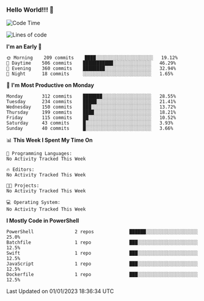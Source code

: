 ### Hello World!!! 👋

<!--
**kekotek/kekotek** is a ✨ _special_ ✨ repository because its `README.md` (this file) appears on your GitHub profile.

Here are some ideas to get you started:

- 🔭 I’m currently working on ...
- 🌱 I’m currently learning ...
- 👯 I’m looking to collaborate on ...
- 🤔 I’m looking for help with ...
- 💬 Ask me about ...
- 📫 How to reach me: ...
- 😄 Pronouns: ...
- ⚡ Fun fact: ...
-->

<!--START_SECTION:waka-->
![Code Time](http://img.shields.io/badge/Code%20Time-361%20hrs%2013%20mins-blue)

![Lines of code](https://img.shields.io/badge/From%20Hello%20World%20I%27ve%20Written-20%20Thousand%20lines%20of%20code-blue)

**I'm an Early 🐤** 

```text
🌞 Morning    209 commits    ████░░░░░░░░░░░░░░░░░░░░░   19.12% 
🌆 Daytime    506 commits    ███████████░░░░░░░░░░░░░░   46.29% 
🌃 Evening    360 commits    ████████░░░░░░░░░░░░░░░░░   32.94% 
🌙 Night      18 commits     ░░░░░░░░░░░░░░░░░░░░░░░░░   1.65%

```
📅 **I'm Most Productive on Monday** 

```text
Monday       312 commits    ███████░░░░░░░░░░░░░░░░░░   28.55% 
Tuesday      234 commits    █████░░░░░░░░░░░░░░░░░░░░   21.41% 
Wednesday    150 commits    ███░░░░░░░░░░░░░░░░░░░░░░   13.72% 
Thursday     199 commits    ████░░░░░░░░░░░░░░░░░░░░░   18.21% 
Friday       115 commits    ██░░░░░░░░░░░░░░░░░░░░░░░   10.52% 
Saturday     43 commits     █░░░░░░░░░░░░░░░░░░░░░░░░   3.93% 
Sunday       40 commits     █░░░░░░░░░░░░░░░░░░░░░░░░   3.66%

```


📊 **This Week I Spent My Time On** 

```text
💬 Programming Languages: 
No Activity Tracked This Week

🔥 Editors: 
No Activity Tracked This Week

🐱‍💻 Projects: 
No Activity Tracked This Week

💻 Operating System: 
No Activity Tracked This Week

```

**I Mostly Code in PowerShell** 

```text
PowerShell               2 repos             ██████░░░░░░░░░░░░░░░░░░░   25.0% 
Batchfile                1 repo              ███░░░░░░░░░░░░░░░░░░░░░░   12.5% 
Swift                    1 repo              ███░░░░░░░░░░░░░░░░░░░░░░   12.5% 
JavaScript               1 repo              ███░░░░░░░░░░░░░░░░░░░░░░   12.5% 
Dockerfile               1 repo              ███░░░░░░░░░░░░░░░░░░░░░░   12.5%

```



 Last Updated on 01/01/2023 18:36:34 UTC
<!--END_SECTION:waka-->
